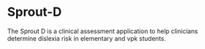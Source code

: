 # Sprout-D
The Sprout D is a clinical assessment application to help clinicians determine dislexia risk in elementary and vpk students.
